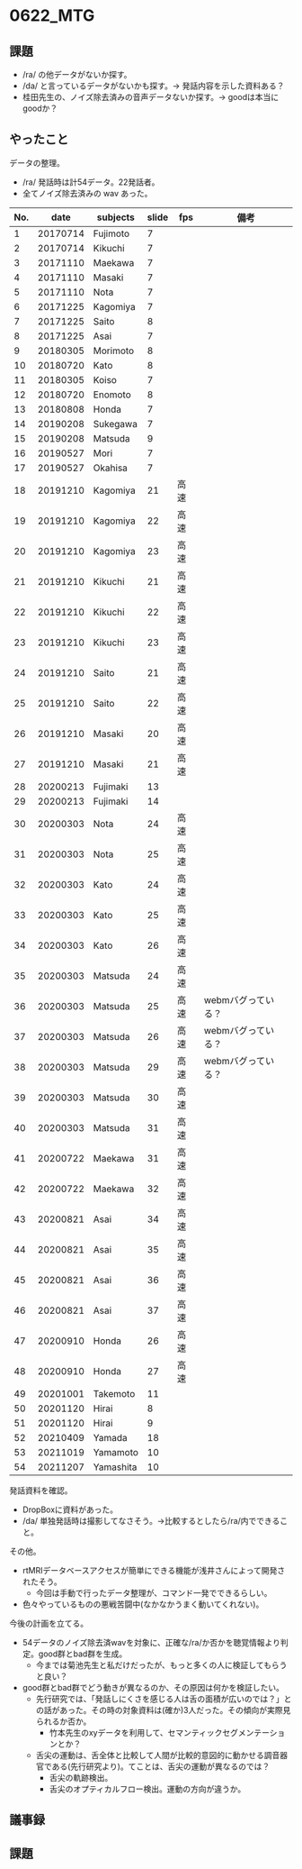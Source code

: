 # 0622_MTG
## 課題
- /ra/ の他データがないか探す。
- /da/ と言っているデータがないかも探す。→ 発話内容を示した資料ある？
- 桂田先生の、ノイズ除去済みの音声データないか探す。→ goodは本当にgoodか？

## やったこと
データの整理。
- /ra/ 発話時は計54データ。22発話者。
- 全てノイズ除去済みの wav あった。

|No.|date|subjects|slide|fps|備考|
|---|---|---|---|---|---|
|1|20170714|Fujimoto|7
|2|20170714|Kikuchi|7
|3|20171110|Maekawa|7
|4|20171110|Masaki|7
|5|20171110|Nota|7
|6|20171225|Kagomiya|7
|7|20171225|Saito|8
|8|20171225|Asai|7
|9|20180305|Morimoto|8
|10|20180720|Kato|8
|11|20180305|Koiso|7
|12|20180720|Enomoto|8
|13|20180808|Honda|7
|14|20190208|Sukegawa|7
|15|20190208|Matsuda|9
|16|20190527|Mori|7
|17|20190527|Okahisa|7
|18|20191210|Kagomiya|21|高速
|19|20191210|Kagomiya|22|高速
|20|20191210|Kagomiya|23|高速
|21|20191210|Kikuchi|21|高速
|22|20191210|Kikuchi|22|高速
|23|20191210|Kikuchi|23|高速
|24|20191210|Saito|21|高速
|25|20191210|Saito|22|高速
|26|20191210|Masaki|20|高速
|27|20191210|Masaki|21|高速
|28|20200213|Fujimaki|13
|29|20200213|Fujimaki|14
|30|20200303|Nota|24|高速
|31|20200303|Nota|25|高速
|32|20200303|Kato|24|高速
|33|20200303|Kato|25|高速
|34|20200303|Kato|26|高速
|35|20200303|Matsuda|24|高速
|36|20200303|Matsuda|25|高速|webmバグっている？
|37|20200303|Matsuda|26|高速|webmバグっている？
|38|20200303|Matsuda|29|高速|webmバグっている？
|39|20200303|Matsuda|30|高速
|40|20200303|Matsuda|31|高速
|41|20200722|Maekawa|31|高速
|42|20200722|Maekawa|32|高速
|43|20200821|Asai|34|高速
|44|20200821|Asai|35|高速
|45|20200821|Asai|36|高速
|46|20200821|Asai|37|高速
|47|20200910|Honda|26|高速
|48|20200910|Honda|27|高速
|49|20201001|Takemoto|11
|50|20201120|Hirai|8
|51|20201120|Hirai|9
|52|20210409|Yamada|18
|53|20211019|Yamamoto|10
|54|20211207|Yamashita|10

発話資料を確認。
- DropBoxに資料があった。
- /da/ 単独発話時は撮影してなさそう。→比較するとしたら/ra/内でできること。

その他。
- rtMRIデータベースアクセスが簡単にできる機能が浅井さんによって開発されたそう。
  - 今回は手動で行ったデータ整理が、コマンド一発でできるらしい。
- 色々やっているものの悪戦苦闘中(なかなかうまく動いてくれない)。

今後の計画を立てる。
- 54データのノイズ除去済wavを対象に、正確な/ra/か否かを聴覚情報より判定。good群とbad群を生成。
  - 今までは菊池先生と私だけだったが、もっと多くの人に検証してもらうと良い？
- good群とbad群でどう動きが異なるのか、その原因は何かを検証したい。
  - 先行研究では、「発話しにくさを感じる人は舌の面積が広いのでは？」との話があった。その時の対象資料は(確か)3人だった。その傾向が実際見られるか否か。
    - 竹本先生のxyデータを利用して、セマンティックセグメンテーションとか？
  - 舌尖の運動は、舌全体と比較して人間が比較的意図的に動かせる調音器官である(先行研究より)。てことは、舌尖の運動が異なるのでは？
    - 舌尖の軌跡検出。
    - 舌尖のオプティカルフロー検出。運動の方向が違うか。

## 議事録

## 課題
